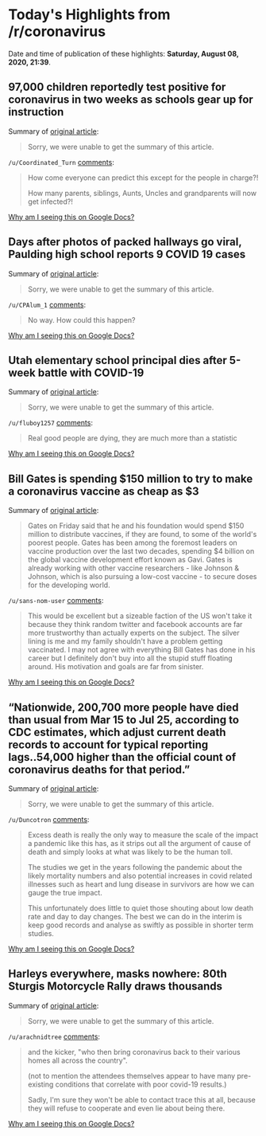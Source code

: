 # Today's Highlights from /r/coronavirus

Date and time of publication of these highlights: **Saturday, August 08, 2020, 21:39**.

## 97,000 children reportedly test positive for coronavirus in two weeks as schools gear up for instruction

Summary of [original article](https://www.cbsnews.com/news/covid-19-kids-schools-in-person-instruction/):

> Sorry, we were unable to get the summary of this article.

`/u/Coordinated_Turn` [comments](https://www.reddit.com/r/Coronavirus/comments/i65159/97000_children_reportedly_test_positive_for/):

> How come everyone can predict this except for the people in charge?!
> 
> How many parents, siblings, Aunts, Uncles and grandparents will now get infected?!

[Why am I seeing this on Google Docs?](https://docs.google.com/document/d/1Dc6We63vOXIZsc0op-Bt4abqkYjXzOigalQqFxmvvbM/edit?usp=sharing)

## Days after photos of packed hallways go viral, Paulding high school reports 9 COVID 19 cases

Summary of [original article](https://www.wsbtv.com/news/local/paulding-county/days-after-photos-packed-hallways-go-viral-paulding-school-reports-9-covid-19-cases/X3FEDBYQ3FEA3F3TX5MMQD6E3Y/):

> Sorry, we were unable to get the summary of this article.

`/u/CPAlum_1` [comments](https://www.reddit.com/r/Coronavirus/comments/i6al6d/days_after_photos_of_packed_hallways_go_viral/):

> No way.  How could this happen?

[Why am I seeing this on Google Docs?](https://docs.google.com/document/d/1Dc6We63vOXIZsc0op-Bt4abqkYjXzOigalQqFxmvvbM/edit?usp=sharing)

## Utah elementary school principal dies after 5-week battle with COVID-19

Summary of [original article](http://kutv.com/news/coronavirus/utah-elementary-school-principal-dies-after-5-week-battle-with-covid-19):

> Sorry, we were unable to get the summary of this article.

`/u/fluboy1257` [comments](https://www.reddit.com/r/Coronavirus/comments/i683xw/utah_elementary_school_principal_dies_after_5week/):

> Real good people are dying, they are much more than a statistic

[Why am I seeing this on Google Docs?](https://docs.google.com/document/d/1Dc6We63vOXIZsc0op-Bt4abqkYjXzOigalQqFxmvvbM/edit?usp=sharing)

## Bill Gates is spending $150 million to try to make a coronavirus vaccine as cheap as $3

Summary of [original article](https://www.vox.com/recode/2020/8/8/21359227/bill-gates-foundation-coronavirus-vaccine-serum-astrazeneca-novavax):

> Gates on Friday said that he and his foundation would spend $150 million to distribute vaccines, if they are found, to some of the world's poorest people. Gates has been among the foremost leaders on vaccine production over the last two decades, spending $4 billion on the global vaccine development effort known as Gavi. Gates is already working with other vaccine researchers - like Johnson & Johnson, which is also pursuing a low-cost vaccine - to secure doses for the developing world.

`/u/sans-nom-user` [comments](https://www.reddit.com/r/Coronavirus/comments/i653sr/bill_gates_is_spending_150_million_to_try_to_make/):

> This would be excellent but a sizeable faction of the US won't take it because they think random twitter and facebook accounts are far more trustworthy than actually experts on the subject. The silver lining is me and my family shouldn't have a problem getting vaccinated. I may not agree with everything Bill Gates has done in his career but I definitely don't buy into all the stupid stuff floating around. His motivation and goals are far from sinister.

[Why am I seeing this on Google Docs?](https://docs.google.com/document/d/1Dc6We63vOXIZsc0op-Bt4abqkYjXzOigalQqFxmvvbM/edit?usp=sharing)

## “Nationwide, 200,700 more people have died than usual from Mar 15 to Jul 25, according to CDC estimates, which adjust current death records to account for typical reporting lags..54,000 higher than the official count of coronavirus deaths for that period.”

Summary of [original article](https://www.nytimes.com/interactive/2020/05/05/us/coronavirus-death-toll-us.html):

> Sorry, we were unable to get the summary of this article.

`/u/Duncotron` [comments](https://www.reddit.com/r/Coronavirus/comments/i5wqzc/nationwide_200700_more_people_have_died_than/):

> Excess death is really the only way to measure the scale of the impact a pandemic like this has, as it strips out all the argument of cause of death and simply looks at what was likely to be the human toll. 
> 
> The studies we get in the years following the pandemic about the likely mortality numbers and also potential increases in covid related illnesses such as heart and lung disease in survivors are how we can gauge the true impact. 
> 
> This unfortunately does little to quiet those shouting about low death rate and day to day changes. The best we can do in the interim is keep good records and analyse as swiftly as possible in shorter term studies.

[Why am I seeing this on Google Docs?](https://docs.google.com/document/d/1Dc6We63vOXIZsc0op-Bt4abqkYjXzOigalQqFxmvvbM/edit?usp=sharing)

## Harleys everywhere, masks nowhere: 80th Sturgis Motorcycle Rally draws thousands

Summary of [original article](https://www.chicagotribune.com/coronavirus/ct-nw-sturgis-motorcycle-rally-coronavirus-south-dakota-20200807-5wtbv43sbje2teekiu7h6ay25i-story.html):

> Sorry, we were unable to get the summary of this article.

`/u/arachnidtree` [comments](https://www.reddit.com/r/Coronavirus/comments/i5xn0l/harleys_everywhere_masks_nowhere_80th_sturgis/):

> and the kicker,   "who then bring coronavirus back to their various homes all across the country".
> 
> (not to mention the attendees themselves appear to have many pre-existing conditions that correlate with poor covid-19 results.)
> 
> 
> Sadly, I'm sure they won't be able to contact trace this at all, because they will refuse to cooperate and even lie about being there.

[Why am I seeing this on Google Docs?](https://docs.google.com/document/d/1Dc6We63vOXIZsc0op-Bt4abqkYjXzOigalQqFxmvvbM/edit?usp=sharing)

